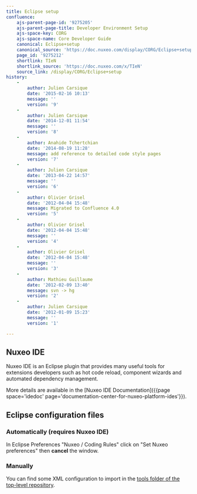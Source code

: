 ```yaml
---
title: Eclipse setup
confluence:
    ajs-parent-page-id: '9275205'
    ajs-parent-page-title: Developer Environment Setup
    ajs-space-key: CORG
    ajs-space-name: Core Developer Guide
    canonical: Eclipse+setup
    canonical_source: 'https://doc.nuxeo.com/display/CORG/Eclipse+setup'
    page_id: '9275212'
    shortlink: TIeN
    shortlink_source: 'https://doc.nuxeo.com/x/TIeN'
    source_link: /display/CORG/Eclipse+setup
history:
    - 
        author: Julien Carsique
        date: '2015-02-16 10:13'
        message: ''
        version: '9'
    - 
        author: Julien Carsique
        date: '2014-12-01 11:54'
        message: ''
        version: '8'
    - 
        author: Anahide Tchertchian
        date: '2014-08-19 11:28'
        message: add reference to detailed code style pages
        version: '7'
    - 
        author: Julien Carsique
        date: '2013-04-22 14:57'
        message: ''
        version: '6'
    - 
        author: Olivier Grisel
        date: '2012-04-04 15:48'
        message: Migrated to Confluence 4.0
        version: '5'
    - 
        author: Olivier Grisel
        date: '2012-04-04 15:48'
        message: ''
        version: '4'
    - 
        author: Olivier Grisel
        date: '2012-04-04 15:48'
        message: ''
        version: '3'
    - 
        author: Mathieu Guillaume
        date: '2012-02-09 13:40'
        message: svn -> hg
        version: '2'
    - 
        author: Julien Carsique
        date: '2012-01-09 15:23'
        message: ''
        version: '1'

---
```

## Nuxeo IDE

Nuxeo IDE is an Eclipse plugin that provides many useful tools for extensions developers such as hot code reload, component wizards and automated dependency management.

More details are available in the [Nuxeo IDE Documentation]({{page space='idedoc' page='documentation-center-for-nuxeo-platform-ides'}}).

## Eclipse configuration files

### Automatically (requires Nuxeo IDE)

In Eclipse Preferences "Nuxeo / Coding Rules" click on "Set Nuxeo preferences" then **cancel** the window.

### Manually

You can find some XML configuration to import in the [tools folder of the top-level repository](https://github.com/nuxeo/nuxeo/tree/master/tools).

&nbsp;